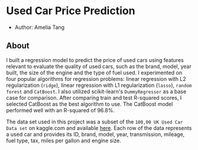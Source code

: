 # Used Car Price Prediction

-   Author: Amelia Tang 

## About

I built a regression model to predict the price of used cars using features relevant to evaluate the quality of used cars, such as the brand, model, year built, the size of the engine and the type of fuel used. I experimented on four popular algorithms for regression problems: linear regression with L2 regularization (`ridge`), linear regression with L1 regularization (`lasso`), `random forest` and `CatBoost`. I also utilized scikit-learn's `DummyRegressor` as a base case for comparison. After comparing train and test R-squared scores, I selected CatBoost as the best algorithm to use. The CatBoost model performed well with an R-squared of 96.8%. 

The data set used in this project was a subset of the `100,00 UK Used Car Data set` on kaggle.com and available [here](https://www.kaggle.com/kukuroo3/used-car-price-dataset-competition-format). Each row of the data represents a used car and provides its ID, brand, model, year, transmission, mileage, fuel type, tax, miles per gallon and engine size. 
